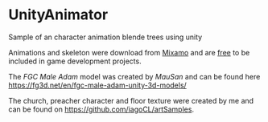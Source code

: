 # UnityAnimator
Sample of an character animation blende trees using unity

Animations and skeleton were download from [Mixamo](https://www.mixamo.com/#/) and are [free](https://helpx.adobe.com/creative-cloud/faq/mixamo-faq.html) to be included in game development projects.

The *FGC Male Adam* model was created by *MauSan* and can be found here <https://fg3d.net/en/fgc-male-adam-unity-3d-models/>

The church, preacher character and floor texture were created by me and can be found on <https://github.com/iagoCL/artSamples>.